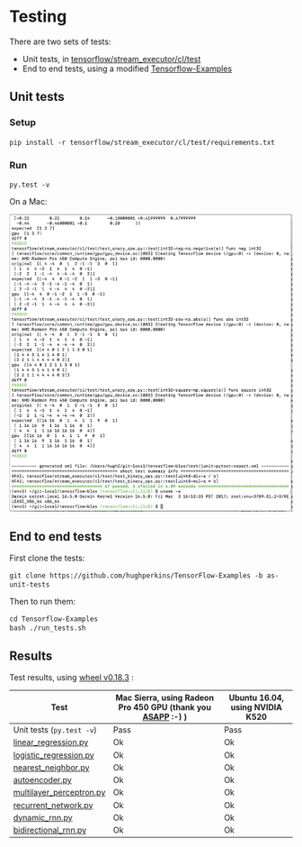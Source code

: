 # Testing

There are two sets of tests:
- Unit tests, in [tensorflow/stream_executor/cl/test](tensorflow/stream_executor/cl/test)
- End to end tests, using a modified [Tensorflow-Examples](https://github.com/hughperkins/TensorFlow-Examples/tree/as-unit-tests)

## Unit tests


### Setup
```
pip install -r tensorflow/stream_executor/cl/test/requirements.txt
```

### Run

```
py.test -v
```

On a Mac:

<img src="img/mac_sierra_tests.png" width="600" />

## End to end tests

First clone the tests:
```
git clone https://github.com/hughperkins/TensorFlow-Examples -b as-unit-tests
```

Then to run them:
```
cd Tensorflow-Examples
bash ./run_tests.sh
```

## Results

Test results, using [wheel v0.18.3](https://github.com/hughperkins/tf-coriander/releases/tag/v0.18.3) :

| Test | Mac Sierra, using Radeon Pro 450 GPU (thank you [ASAPP](http://asapp.com) :-) ) | Ubuntu 16.04, using NVIDIA K520 |
|----- |-------|-------|
| Unit tests (`py.test -v`) | Pass | Pass |
| [linear_regression.py](https://github.com/hughperkins/TensorFlow-Examples/blob/as-unit-tests/examples/2_BasicModels/linear_regression.py) |  Ok | Ok |
| [logistic_regression.py](https://github.com/hughperkins/TensorFlow-Examples/blob/as-unit-tests/examples/2_BasicModels/logistic_regression.py) | Ok | Ok |
| [nearest_neighbor.py](https://github.com/hughperkins/TensorFlow-Examples/blob/as-unit-tests/examples/2_BasicModels/nearest_neighbor.py)  | Ok | Ok |
| [autoencoder.py](https://github.com/hughperkins/TensorFlow-Examples/blob/as-unit-tests/examples/3_NeuralNetworks/autoencoder.py)| Ok | Ok |
| [multilayer_perceptron.py](https://github.com/hughperkins/TensorFlow-Examples/blob/as-unit-tests/examples/3_NeuralNetworks/multilayer_perceptron.py)  | Ok | Ok |
| [recurrent_network.py](https://github.com/hughperkins/TensorFlow-Examples/blob/as-unit-tests/examples/3_NeuralNetworks/recurrent_network.py)  | Ok | Ok |
| [dynamic_rnn.py](https://github.com/hughperkins/TensorFlow-Examples/blob/as-unit-tests/examples/3_NeuralNetworks/dynamic_rnn.py)  | Ok | Ok |
| [bidirectional_rnn.py](https://github.com/hughperkins/TensorFlow-Examples/blob/as-unit-tests/examples/3_NeuralNetworks/bidirectional_rnn.py)  | Ok | Ok |
